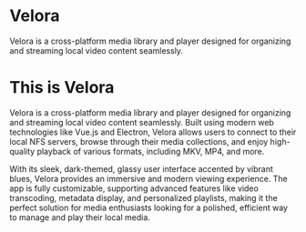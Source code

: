 # Velora
Velora is a cross-platform media library and player designed for organizing and streaming local video content seamlessly.

# This is Velora
Velora is a cross-platform media library and player designed for organizing and streaming local video content seamlessly. Built using modern web technologies like Vue.js and Electron, Velora allows users to connect to their local NFS servers, browse through their media collections, and enjoy high-quality playback of various formats, including MKV, MP4, and more.

With its sleek, dark-themed, glassy user interface accented by vibrant blues, Velora provides an immersive and modern viewing experience. The app is fully customizable, supporting advanced features like video transcoding, metadata display, and personalized playlists, making it the perfect solution for media enthusiasts looking for a polished, efficient way to manage and play their local media.
